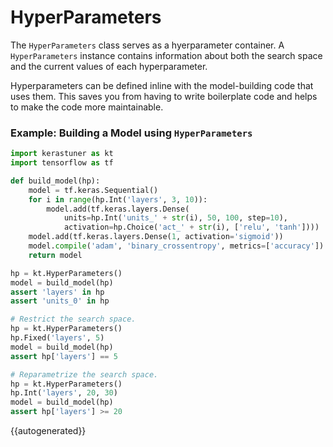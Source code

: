 # HyperParameters

The `HyperParameters` class serves as a hyerparameter container. A `HyperParameters` instance contains information about both the search space and the current values of each hyperparameter. 

Hyperparameters can be defined inline with the model-building code that uses them. This saves you from having to write boilerplate code and helps to make the code more maintainable.

### Example: Building a Model using `HyperParameters`

```python
import kerastuner as kt
import tensorflow as tf

def build_model(hp):
    model = tf.keras.Sequential()
    for i in range(hp.Int('layers', 3, 10)):
        model.add(tf.keras.layers.Dense(
            units=hp.Int('units_' + str(i), 50, 100, step=10),
            activation=hp.Choice('act_' + str(i), ['relu', 'tanh'])))
    model.add(tf.keras.layers.Dense(1, activation='sigmoid'))
    model.compile('adam', 'binary_crossentropy', metrics=['accuracy'])
    return model

hp = kt.HyperParameters()
model = build_model(hp)
assert 'layers' in hp
assert 'units_0' in hp

# Restrict the search space.
hp = kt.HyperParameters()
hp.Fixed('layers', 5)
model = build_model(hp)
assert hp['layers'] == 5

# Reparametrize the search space.
hp = kt.HyperParameters()
hp.Int('layers', 20, 30)
model = build_model(hp)
assert hp['layers'] >= 20
```

{{autogenerated}}
